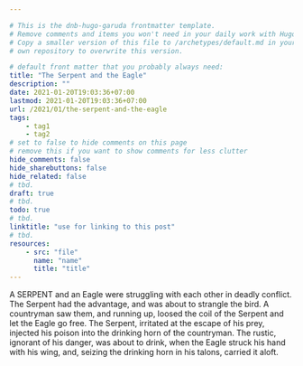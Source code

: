 ```yaml
---

# This is the dnb-hugo-garuda frontmatter template. 
# Remove comments and items you won't need in your daily work with Hugo.
# Copy a smaller version of this file to /archetypes/default.md in your
# own repository to overwrite this version.

# default front matter that you probably always need:
title: "The Serpent and the Eagle"
description: ""
date: 2021-01-20T19:03:36+07:00
lastmod: 2021-01-20T19:03:36+07:00
url: /2021/01/the-serpent-and-the-eagle
tags:
    - tag1
    - tag2
# set to false to hide comments on this page
# remove this if you want to show comments for less clutter
hide_comments: false
hide_sharebuttons: false
hide_related: false
# tbd.
draft: true
# tbd.
todo: true
# tbd.
linktitle: "use for linking to this post"
# tbd.
resources:
    - src: "file"
      name: "name"
      title: "title"
---
```

A SERPENT and an Eagle were struggling with each other in deadly conflict. The Serpent had the advantage, and was about to strangle the bird. A countryman saw them, and running up, loosed the coil of the Serpent and let the Eagle go free. The Serpent, irritated at the escape of his prey, injected his poison into the drinking horn of the countryman. The rustic, ignorant of his danger, was about to drink, when the Eagle struck his hand with his wing, and, seizing the drinking horn in his talons, carried it aloft.


